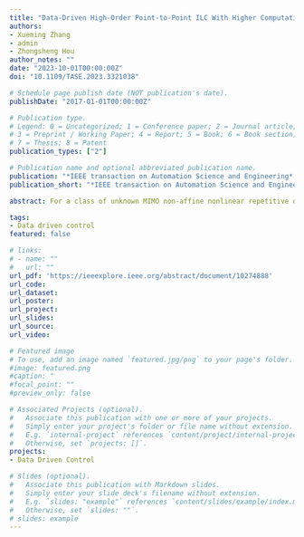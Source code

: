 ```yaml
---
title: "Data-Driven High-Order Point-to-Point ILC With Higher Computational Efficiency"
authors:
- Xueming Zhang
- admin
- Zhongsheng Hou
author_notes: ""
date: "2023-10-01T00:00:00Z"
doi: "10.1109/TASE.2023.3321038"

# Schedule page publish date (NOT publication's date).
publishDate: "2017-01-01T00:00:00Z"

# Publication type.
# Legend: 0 = Uncategorized; 1 = Conference paper; 2 = Journal article;
# 3 = Preprint / Working Paper; 4 = Report; 5 = Book; 6 = Book section;
# 7 = Thesis; 8 = Patent
publication_types: ["2"]

# Publication name and optional abbreviated publication name.
publication: "*IEEE transaction on Automation Science and Engineering* "
publication_short: "*IEEE transaction on Automation Science and Engineering*"

abstract: For a class of unknown MIMO non-affine nonlinear repetitive discrete-time systems, a novel data-driven high-order point-to-point iterative learning control scheme is proposed. The control input objective function of this method consists of two parts. One includes the high-order error information, the other consists of the control inputs within the time sub-intervals divided by prescribed desired points. The control law is designed by optimizing this function and it comprises only the known control input signals in the current iteration and the error data in previous iterations. Further, the convergence analysis is conducted in a data-driven way and does not need precise mathematical models. In addition, a scalar index function is set up to evaluate the tracking error convergence rate. By choosing the appropriate high-order factor and corresponding step-size factors, the convergence rate of higher-order learning law is shown to have a faster speed than that of lower-order one. Simulation experiments verify the effectiveness and advantage of this method. Note to Practitioners —The motivation of this paper is to design a control algorithm that only depends on the information of the prescribed desired points, that is, the point-to-point iterative learning control scheme. This control algorithm can be competent for terminal temperature control tasks with very intense chemical reactions and other control tasks that the information except for the I/O data at the prescribed desired points is unavailable. When we want to improve further the control performance at some prescribed desired points, the data of some intermediate time instants can be used to supply extra support for the control system design to improve the control performance at the prescribed desired points. In fact, the point-to-point iterative learning control scheme can be applied to many fields, such as high-speed trains, functional electrical stimulation areas, and positioning X–Y tables. In this paper, a data-driven high-order point-to-point iterative learning control scheme for the MIMO systems is designed, and the stability of this scheme is theoretically analyzed by using the contraction mapping method. Further, the tracking error convergence rate with different order learning law is analyzed. Finally, two numerical simulations are used to verify the effectiveness of the scheme proposed in this paper.

tags:
- Data driven control
featured: false

# links:
# - name: ""
#   url: ""
url_pdf: 'https://ieeexplore.ieee.org/abstract/document/10274888' 
url_code: 
url_dataset:
url_poster: 
url_project: 
url_slides: 
url_source: 
url_video: 

# Featured image
# To use, add an image named `featured.jpg/png` to your page's folder. 
#image: featured.png
#caption: "
#focal_point: ""
#preview_only: false

# Associated Projects (optional).
#   Associate this publication with one or more of your projects.
#   Simply enter your project's folder or file name without extension.
#   E.g. `internal-project` references `content/project/internal-project/index.md`.
#   Otherwise, set `projects: []`.
projects: 
- Data Driven Control

# Slides (optional).
#   Associate this publication with Markdown slides.
#   Simply enter your slide deck's filename without extension.
#   E.g. `slides: "example"` references `content/slides/example/index.md`.
#   Otherwise, set `slides: ""`.
# slides: example
---
```

